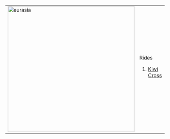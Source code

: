 <table>
  <tr>
    <td><img src="https://teamzaq.ca/assets/gallery/eurasia.jpg" alt="eurasia" width="400"></td>
    <td>
      Rides<br>
      <ol>
        <li><a href="https://teamzaq.ca/rides">Kiwi Cross</a></li>
      </ol>
    </td>
  </tr>
</table>